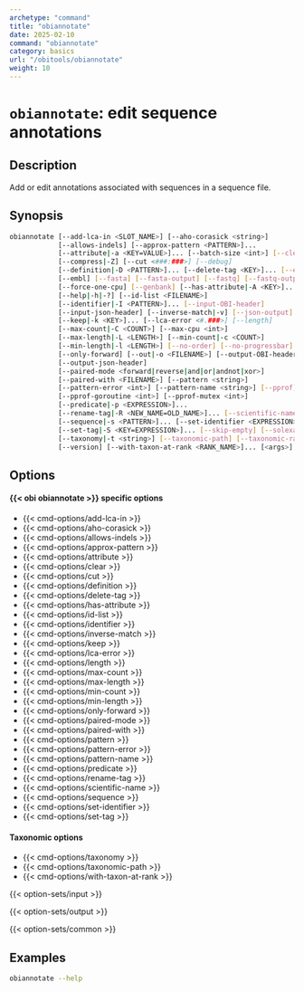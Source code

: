 ```yaml
---
archetype: "command"
title: "obiannotate"
date: 2025-02-10
command: "obiannotate"
category: basics
url: "/obitools/obiannotate"
weight: 10
---
```


# `obiannotate`: edit sequence annotations

## Description 

Add or edit annotations associated with sequences in a sequence file.

## Synopsis

```bash
obiannotate [--add-lca-in <SLOT_NAME>] [--aho-corasick <string>]
            [--allows-indels] [--approx-pattern <PATTERN>]...
            [--attribute|-a <KEY=VALUE>]... [--batch-size <int>] [--clear]
            [--compress|-Z] [--cut <###:###>] [--debug]
            [--definition|-D <PATTERN>]... [--delete-tag <KEY>]... [--ecopcr]
            [--embl] [--fasta] [--fasta-output] [--fastq] [--fastq-output]
            [--force-one-cpu] [--genbank] [--has-attribute|-A <KEY>]...
            [--help|-h|-?] [--id-list <FILENAME>]
            [--identifier|-I <PATTERN>]... [--input-OBI-header]
            [--input-json-header] [--inverse-match|-v] [--json-output]
            [--keep|-k <KEY>]... [--lca-error <#.###>] [--length]
            [--max-count|-C <COUNT>] [--max-cpu <int>]
            [--max-length|-L <LENGTH>] [--min-count|-c <COUNT>]
            [--min-length|-l <LENGTH>] [--no-order] [--no-progressbar]
            [--only-forward] [--out|-o <FILENAME>] [--output-OBI-header|-O]
            [--output-json-header]
            [--paired-mode <forward|reverse|and|or|andnot|xor>]
            [--paired-with <FILENAME>] [--pattern <string>]
            [--pattern-error <int>] [--pattern-name <string>] [--pprof]
            [--pprof-goroutine <int>] [--pprof-mutex <int>]
            [--predicate|-p <EXPRESSION>]...
            [--rename-tag|-R <NEW_NAME=OLD_NAME>]... [--scientific-name]
            [--sequence|-s <PATTERN>]... [--set-identifier <EXPRESSION>]
            [--set-tag|-S <KEY=EXPRESSION>]... [--skip-empty] [--solexa]
            [--taxonomy|-t <string>] [--taxonomic-path] [--taxonomic-rank]
            [--version] [--with-taxon-at-rank <RANK_NAME>]... [<args>]
```

## Options

#### {{< obi obiannotate >}} specific options

- {{< cmd-options/add-lca-in >}}
- {{< cmd-options/aho-corasick >}}
- {{< cmd-options/allows-indels >}}
- {{< cmd-options/approx-pattern >}}
- {{< cmd-options/attribute >}}
- {{< cmd-options/clear >}}
- {{< cmd-options/cut >}}
- {{< cmd-options/definition >}}
- {{< cmd-options/delete-tag >}}
- {{< cmd-options/has-attribute >}}
- {{< cmd-options/id-list >}}
- {{< cmd-options/identifier >}}
- {{< cmd-options/inverse-match >}}
- {{< cmd-options/keep >}}
- {{< cmd-options/lca-error >}}
- {{< cmd-options/length >}}
- {{< cmd-options/max-count >}}
- {{< cmd-options/max-length >}}
- {{< cmd-options/min-count >}}
- {{< cmd-options/min-length >}}
- {{< cmd-options/only-forward >}}
- {{< cmd-options/paired-mode >}}
- {{< cmd-options/paired-with >}}
- {{< cmd-options/pattern >}}
- {{< cmd-options/pattern-error >}}
- {{< cmd-options/pattern-name >}}
- {{< cmd-options/predicate >}}
- {{< cmd-options/rename-tag >}}
- {{< cmd-options/scientific-name >}}
- {{< cmd-options/sequence >}}
- {{< cmd-options/set-identifier >}}
- {{< cmd-options/set-tag >}}

#### Taxonomic options

- {{< cmd-options/taxonomy >}}
- {{< cmd-options/taxonomic-path >}}
- {{< cmd-options/with-taxon-at-rank >}}

{{< option-sets/input >}}

{{< option-sets/output >}}

{{< option-sets/common >}}

## Examples

```bash
obiannotate --help
```

